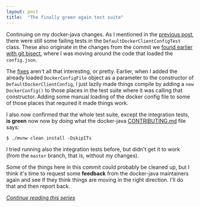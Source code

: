 ```yaml
---
layout: post
title:  "The finally green again test suite"
---
```

Continuing on my docker-java changes. As I mentioned in the [previous post](/posts/2023-02-04-test-data-with-invalid-base64), there were still some failing tests in the `DefaultDockerClientConfigTest` class. These also originate in the changes from the commit we [found earlier with git bisect](/posts/2023-02-03-docker-host-env-var-part-2), where I was moving around the code that loaded the `config.json`.

The [fixes](https://github.com/skagedal/docker-java/commit/49149419ca58c5235a38573322b3964e160788c7) aren't all that interesting, or pretty. Earlier, when I added the already loaded `DockerConfigFile` object as a parameter to the constructor of `DefaultDockerClientConfig`, I just lazily made things compile by adding a `new DockerConfig()` to those places in the test suite where it was calling that constructor. Adding some manual loading of the docker config file to some of those places that required it made things work. 

I also now confirmed that the whole test suite, except the integration tests, **is green** now now by doing what the docker-java [CONTRIBUTING.md](https://github.com/docker-java/docker-java/blob/master/CONTRIBUTING.md) file says:

```shell
$ ./mvnw clean install -DskipITs
```

I tried running also the integration tests before, but didn't get it to work (from the `master` branch, that is, without my changes). 

Some of the things here in this commit could probably be cleaned up, but I think it's time to request some **feedback** from the docker-java maintainers again and see if they think things are moving in the right direction. I'll do that and then report back. 

_[Continue reading this series](/posts/2023-02-07-docker-java-pr-merged)_
